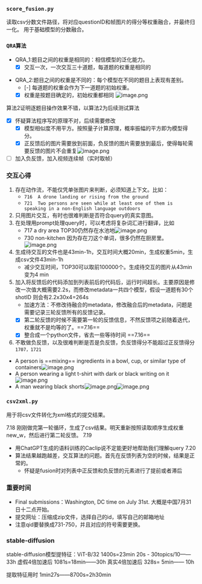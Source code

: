 ---
---

### `score_fusion.py`
读取csv分数文件路径，将对应questionID和帧图片的得分等权重融合，并最终归一化。
用于基础模型的分数融合。

### `QRA算法`
+ QRA_1:题目之间的权重是相同的：相信模型的泛化能力。
	- [x] 交互一次，一次交互三十道题，每道题的权重是相同的
- QRA_2:题目之间的权重是不同的：每个模型在不同的题目上表现有差别。
	- [-] 每道题的权重会作为下一道题的初始权重。
	- [x] 权重是按题目确定的，初始权重都相同
![image.png](https://cdn.jsdelivr.net/gh/Thomas333333/MyPostImage/Images/20230714172123.png)

算法2证明逐题目操作效果不错，以算法2为后续测试算法

- [x]  怀疑算法程序写的原理不对，后续需要修改
	- [x] 模型相似度不用平方。按照量子计算原理，概率振幅的平方即为模型得分。
	- [x] 正反馈后的图片需要放到前面，负反馈的图片需要放到最后，使得每轮需要反馈的图片不会重复![image.png](https://cdn.jsdelivr.net/gh/Thomas333333/MyPostImage/Images/20230714210903.png)

- [ ] 加入负反馈，加入视频连续帧（实时取帧）
### 交互心得
1. 存在动作流，不能仅凭单张图片来判断，必须知道上下文。比如：
	+ `716  A drone landing or rising from the ground`
	+ `721  Two persons are seen while at least one of them is speaking in a non-English language outdoors`
2. 只用图片交互，有时也很难判断是否符合query的真实意图。
3. 在处理用prompt处理query时，可以考虑将复杂词汇进行翻译，比如
	+ 717 a dry area  TOP30仍然存在水池地![image.png](https://cdn.jsdelivr.net/gh/Thomas333333/MyPostImage/Images/20230713122920.png)
	+ 730 non-kitchen  因为存在刀这个单词，很多仍然在厨房里。![image.png](https://cdn.jsdelivr.net/gh/Thomas333333/MyPostImage/Images/20230713123617.png)
4. 生成待交互的文件也是43min-1h，交互时间大概20min，生成权重5min，生成csv文件43min-1h
	+ 减少交互时间，TOP30可以取前100000个。生成待交互的图片从43min变为4 min
5. 加入将反馈后的代码添加到列表前后的代码后，运行时间超长。主要原因是修改一次值大概需要2.2s，而修改metadata一共四个模型，假设一道题有30个shotID 则会有2.2x30x4=264s 
	+ 加速方法：不修改待融合的metadata，修改融合后的metadata，问题是需要记录三轮反馈所有的反馈记录。
	- [x] 第二轮反馈的时候不需要第一轮的反馈信息，不然反馈项之前随着迭代，权重就不是均等的了。==7.16==
	- [x] 整合成一个python文件，省去一些等待时间 ==7.16==
6. 不敢做负反馈，以及很难判断是否是负反馈，负反馈得分不能超过正反馈得分`1707，1721`
+ A person is ==mixing== ingredients in a bowl, cup, or similar type of containers![image.png](https://cdn.jsdelivr.net/gh/Thomas333333/MyPostImage/Images/20230721100032.png)
+ A person wearing a light t-shirt with dark or black writing on it![image.png](https://cdn.jsdelivr.net/gh/Thomas333333/MyPostImage/Images/20230721100140.png)
+ A man wearing black shorts![image.png](https://cdn.jsdelivr.net/gh/Thomas333333/MyPostImage/Images/20230721100224.png)![image.png](https://cdn.jsdelivr.net/gh/Thomas333333/MyPostImage/Images/20230721100312.png)

### `csv2xml.py`
用于将csv文件转化为xml格式的提交结果。

7.18
刚刚做完第一轮循环，生成了csv结果。明天重新按照读取顺序生成权重new_w，然后进行第二轮反馈。
7.19
+ 用ChatGPT生成的语料训练的Caclip说不定能更好地帮助我们理解query
7.20
+ 算法结果越跑越差，交互算法的问题。首先在反馈列表为空的时候，结果是正常的。
	+ 怀疑是fusion时对列表中正反馈和负反馈的元素进行了提前或者滞后

### 重要时间
+  Final submissions：Washington, DC time on July 31st. 大概是中国7月31日十二点开始。
+ 提交网址：压缩成zip文件，选择自己的id，填写自己的邮箱地址
+ 注意qid要替换成731-750，并且对应的符号需要更换。

### stable-diffusion 
stable-diffusion模型提特征：ViT-B/32
1400s=23min 20s - 30topics/10——33h
虚假4倍加速后 1081s=18min——30h
真实4倍加速后  328s= 5min—— 10h

提取特征用时 1min27s——8700s=2h30min


